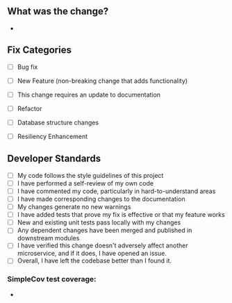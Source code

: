 ## What was the change?
-


## Fix Categories
- [ ] Bug fix
- [ ] New Feature (non-breaking change that adds functionality)
- [ ] This change requires an update to documentation
- [ ] Refactor
- [ ] Database structure changes
- [ ] Resiliency Enhancement


## Developer Standards
- [ ] My code follows the style guidelines of this project
- [ ] I have performed a self-review of my own code
- [ ] I have commented my code, particularly in hard-to-understand areas
- [ ] I have made corresponding changes to the documentation
- [ ] My changes generate no new warnings
- [ ] I have added tests that prove my fix is effective or that my feature works
- [ ] New and existing unit tests pass locally with my changes
- [ ] Any dependent changes have been merged and published in downstream modules
- [ ] I have verified this change doesn't adversely affect another microservice, and if it does, I have opened an issue.
- [ ] Overall, I have left the codebase better than I found it.

### SimpleCov test coverage:
-
